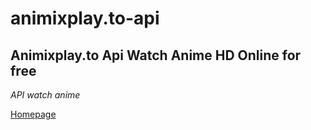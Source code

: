 # animixplay.to-api
## Animixplay.to Api Watch Anime HD Online for free

*API watch anime*

[Homepage](https://animixplay.fun)
